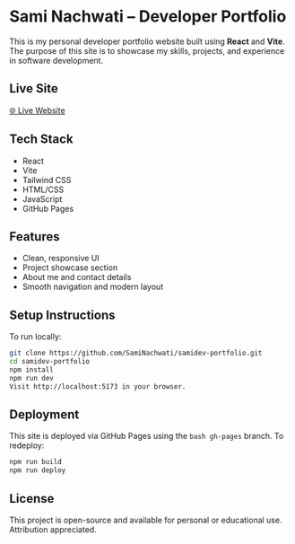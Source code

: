 # Sami Nachwati – Developer Portfolio

This is my personal developer portfolio website built using **React** and **Vite**. The purpose of this site is to showcase my skills, projects, and experience in software development.

## Live Site

[🌐 Live Website](https://saminachwati.github.io/samidev-portfolio/)


## Tech Stack

- React
- Vite
- Tailwind CSS
- HTML/CSS
- JavaScript
- GitHub Pages

## Features

- Clean, responsive UI
- Project showcase section
- About me and contact details
- Smooth navigation and modern layout

## Setup Instructions

To run locally:

```bash
git clone https://github.com/SamiNachwati/samidev-portfolio.git
cd samidev-portfolio
npm install
npm run dev
Visit http://localhost:5173 in your browser.
```

## Deployment
This site is deployed via GitHub Pages using the ```bash gh-pages``` branch.
To redeploy:
```bash
npm run build
npm run deploy
```

## License
This project is open-source and available for personal or educational use. Attribution appreciated.
